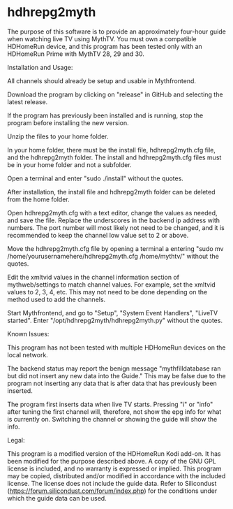 # hdhrepg2myth

The purpose of this software is to provide an approximately four-hour guide when watching live TV using MythTV. You must own a compatible HDHomeRun device, and this program has been tested only with an HDHomeRun Prime with MythTV 28, 29 and 30.

Installation and Usage:

All channels should already be setup and usable in Mythfrontend.

Download the program by clicking on "release" in GitHub and selecting the latest release.

If the program has previously been installed and is running, stop the program before installing the new version.

Unzip the files to your home folder.

In your home folder, there must be the install file, hdhrepg2myth.cfg file, and the hdhrepg2myth folder. The install and hdhrepg2myth.cfg files must be in your home folder and not a subfolder.

Open a terminal and enter "sudo ./install" without the quotes.

After installation, the install file and hdhrepg2myth folder can be deleted from the home folder.

Open hdhrepg2myth.cfg with a text editor, change the values as needed, and save the file. Replace the underscores in the backend ip address with numbers. The port number will most likely not need to be changed, and it is recommended to keep the channel low value set to 2 or above.

Move the hdhrepg2myth.cfg file by opening a terminal a entering "sudo mv /home/yourusernamehere/hdhrepg2myth.cfg /home/mythtv/" without the quotes.

Edit the xmltvid values in the channel information section of mythweb/settings to match channel values. For example, set the xmltvid values to 2, 3, 4, etc. This may not need to be done depending on the method used to add the channels.

Start Mythfrontend, and go to "Setup", "System Event Handlers", "LiveTV started". Enter "/opt/hdhrepg2myth/hdhrepg2myth.py" without the quotes.

Known Issues:

This program has not been tested with multiple HDHomeRun devices on the local network.

The backend status may report the benign message "mythfilldatabase ran but did not insert any new data into the Guide." This may be false due to the program not inserting any data that is after data that has previously been inserted.

The program first inserts data when live TV starts. Pressing "i" or "info" after tuning the first channel will, therefore, not show the epg info for what is currently on. Switching the channel or showing the guide will show the info.

Legal:

This program is a modified version of the HDHomeRun Kodi add-on. It has been modified for the purpose described above. A copy of the GNU GPL license is included, and no warranty is expressed or implied. This program may be copied, distributed and/or modified in accordance with the included license. The license does not include the guide data. Refer to Silicondust (https://forum.silicondust.com/forum/index.php) for the conditions under which the guide data can be used.
